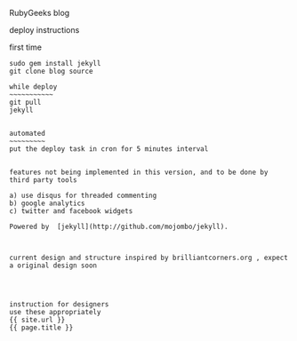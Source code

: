 RubyGeeks blog

deploy instructions


first time
~~~~~~~~~~~~
sudo gem install jekyll
git clone blog source

while deploy
~~~~~~~~~~~
git pull
jekyll 


automated
~~~~~~~~~
put the deploy task in cron for 5 minutes interval


features not being implemented in this version, and to be done by third party tools

a) use disqus for threaded commenting
b) google analytics
c) twitter and facebook widgets

Powered by  [jekyll](http://github.com/mojombo/jekyll).



current design and structure inspired by brilliantcorners.org , expect a original design soon




instruction for designers
use these appropriately
{{ site.url }}
{{ page.title }}
